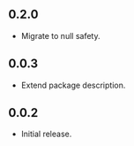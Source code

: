 ## 0.2.0

  - Migrate to null safety.
  
## 0.0.3

  - Extend package description.

## 0.0.2

  - Initial release.